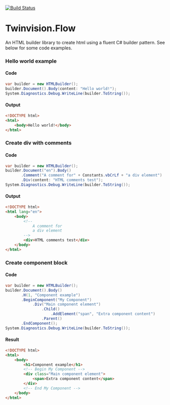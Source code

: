 [![Build Status](https://dev.azure.com/TwinvisionSoftware/Twinvision.Flow/_apis/build/status/Twinvision.Twinvision.Flow?branchName=master)](https://dev.azure.com/TwinvisionSoftware/Twinvision.Flow/_build/latest?definitionId=10&branchName=master)

# Twinvision.Flow
An HTML builder library to create html using a fluent C# builder pattern. 
See below for some code examples.

### Hello world example
#### Code
```csharp
var builder = new HTMLBuilder();
builder.Document().Body(content: "Hello world!");
System.Diagnostics.Debug.WriteLine(builder.ToString());
```
#### Output
```html
<!DOCTYPE html>
<html>
    <body>Hello world!</body>
</html>
```
### Create div with comments
#### Code
```csharp
var builder = new HTMLBuilder();
builder.Document("en").Body()
       .Comment("A comment for" + Constants.vbCrLf + "a div element")
       .Div(content: "HTML comments test");
System.Diagnostics.Debug.WriteLine(builder.ToString());
```
#### Output
```html
<!DOCTYPE html>
<html lang="en">
    <body>
        <!--
            A comment for
            a div element
        -->
        <div>HTML comments test</div>
    </body>
</html>
```
### Create component block
#### Code
```csharp
var builder = new HTMLBuilder();
builder.Document().Body()
       .H(1, "Component example")
       .BeginComponent("My Component")
            .Div("Main component element")
                .Child()
                    .AddElement("span", "Extra component content")
                .Parent()
       .EndComponent();
System.Diagnostics.Debug.WriteLine(builder.ToString());
```
#### Result
```html
<!DOCTYPE html>
<html>
    <body>
        <h1>Component example</h1>
        <!-- Begin My Component -->
        <div class="Main component element">
            <span>Extra component content</span>
        </div>
        <!-- End My Component -->
    </body>
</html>
```
